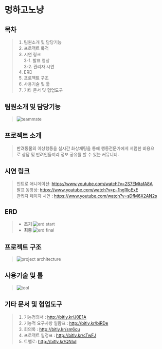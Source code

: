 # 멍하고노냥
## 목차
> 1. 팀원소개 및 담당기능
> 2. 프로젝트 목적 
> 3. 시연 링크 <br>
3-1. 발표 영상 <br>
3-2. 관리자 시연
> 4. ERD
> 5. 프로젝트 구조
> 6. 사용기술 및 툴
> 7. 기타 문서 및 협업도구
## 팀원소개 및 담당기능
> ![teammate](https://user-images.githubusercontent.com/42140949/51082161-2e640580-1745-11e9-8e80-bc612aebc51f.png)
## 프로젝트 소개
> 반려동물의 이상행동을 실시간 화상채팅을 통해 행동전문가에게 저렴한 비용으로 상담 및 반려인들끼리 정보 공유를 할 수 있는 커뮤니티. 
## 시연 링크
> 인트로 애니메이션: https://www.youtube.com/watch?v=2S7EMtafA8A <br>
> 발표 동영상: https://www.youtube.com/watch?v=p-1hgRloExE <br>
관리자 페이지 시연 : https://www.youtube.com/watch?v=sDfM6X2AN2s
## ERD
> * **초기**
> ![erd start](https://user-images.githubusercontent.com/42140949/51082179-7daa3600-1745-11e9-9d7f-9c45dce1a685.png)
> * **최종**
> ![erd final](https://user-images.githubusercontent.com/42140949/51082184-9a466e00-1745-11e9-88a0-55573768052d.png)
## 프로젝트 구조
> ![project architecture](https://user-images.githubusercontent.com/42140949/51082197-c4982b80-1745-11e9-90e8-360a23558136.png)
## 사용기술 및 툴
> ![tool](https://user-images.githubusercontent.com/42140949/51082238-82bbb500-1746-11e9-9ee5-9dfba859fbad.png)
## 기타 문서 및 협업도구
> 1. 기능정의서 : http://bitly.kr/J0E1A
> 2. 기능적 요구사항 일람표 : http://bitly.kr/biRDe
> 3. 회의록 : http://bitly.kr/sm6cu
> 4. 프로젝트 일정표 : http://bitly.kr/cTwFJ
> 5. 트렐로: http://bitly.kr/QNIuI
